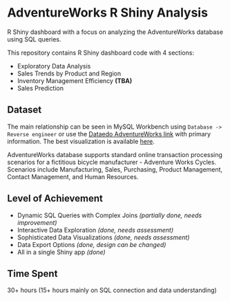 # AdventureWorks R Shiny Analysis

R Shiny dashboard with a focus on analyzing the AdventureWorks database using SQL queries.

This repository contains R Shiny dashboard code with 4 sections:

- Exploratory Data Analysis
- Sales Trends by Product and Region
- Inventory Management Efficiency **(TBA)**
- Sales Prediction

## Dataset

The main relationship can be seen in MySQL Workbench using `Database -> Reverse engineer` or use the [Dataedo AdventureWorks link](https://dataedo.com/samples/html/AdventureWorks/doc/AdventureWorks_2/home.html) with primary information. The best visualization is available [here](https://improveandrepeat.com/2019/02/use-the-adventureworks-sample-database-for-your-examples/).

AdventureWorks database supports standard online transaction processing scenarios for a fictitious bicycle manufacturer - Adventure Works Cycles. Scenarios include Manufacturing, Sales, Purchasing, Product Management, Contact Management, and Human Resources.

## Level of Achievement

- Dynamic SQL Queries with Complex Joins *(partially done, needs improvement)*
- Interactive Data Exploration *(done, needs assessment)*
- Sophisticated Data Visualizations *(done, needs assessment)*
- Data Export Options *(done, design can be changed)*
- All in a single Shiny app *(done)*

## Time Spent

30+ hours (15+ hours mainly on SQL connection and data understanding)
